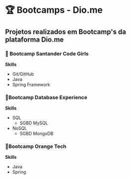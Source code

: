 # 🏆 Bootcamps - Dio.me
## Projetos realizados em Bootcamp's da plataforma Dio.me 
### 📌 Bootcamp Santander Code Girls
**Skills**
- Git/GitHub 
- Java 
- Spring Framework 
### 📌Bootcamp Database Experience
**Skills**
- SQL 
  - SGBD MySQL 
- NoSQL 
  - SGBD MongoDB
### 📌Bootcamp Orange Tech 
**Skills**
- Java 
- Spring 

